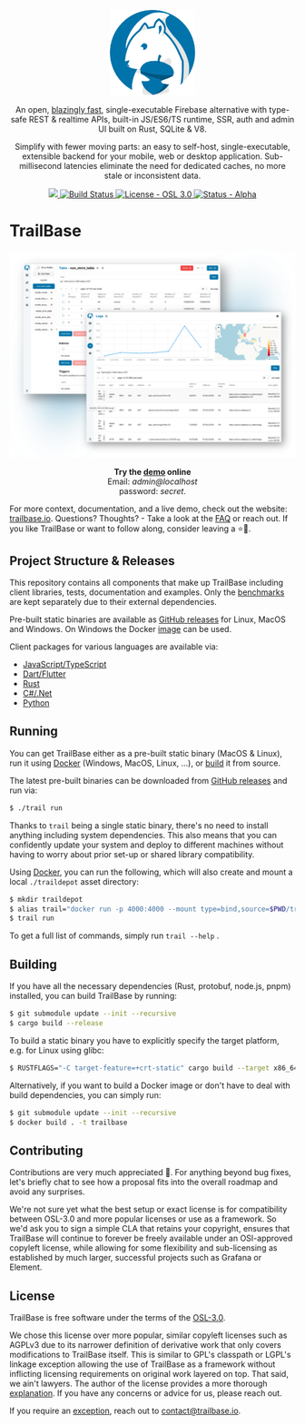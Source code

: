 <p align="center">
  <a href="https://trailbase.io" target="_blank">
    <picture>
      <img alt="TrailBase logo" width="150" src="assets/logo.svg" />
    </picture>
  </a>
</p>

<p align="center">
  An open, <a href="https://trailbase.io/reference/benchmarks/">blazingly fast</a>,
  single-executable Firebase alternative with type-safe REST & realtime APIs, built-in JS/ES6/TS
  runtime, SSR, auth and admin UI built on Rust, SQLite & V8.
<p>

<p align="center">
  Simplify with fewer moving parts: an easy to self-host, single-executable,
  extensible backend for your mobile, web or desktop application.
  Sub-millisecond latencies eliminate the need for dedicated caches, no more
  stale or inconsistent data.
<p>

<p align="center">
  <a href="https://github.com/trailbaseio/trailbase/stargazers/">
    <img src="https://img.shields.io/github/stars/trailbaseio/trailbase?style=social&label=Star" />
  </a>
  <a href="https://github.com/trailbaseio/trailbase/actions?query=branch%3Amain">
    <img src="https://github.com/trailbaseio/trailbase/actions/workflows/test.yml/badge.svg?branch=main" alt="Build Status">
  </a>
  <a href="https://github.com/trailbaseio/trailbase/blob/main/LICENSE">
    <img src="https://img.shields.io/badge/license-OSL_3.0-blue" alt="License - OSL 3.0">
  </a>
  <a href="https://trailbase.io/reference/roadmap/">
    <img src="https://img.shields.io/badge/status-alpha-orange" alt="Status - Alpha">
  </a>
</p>

# TrailBase

<p align="center">
  <a href="https://demo.trailbase.io/_/admin" target="_blank">
    <picture>
      <img alt="Admin UI" width="600" src="docs/src/assets/shelve.webp" />
    </picture>
  </a>
</p>

<p align="center">
  <strong>Try the <a href="https://demo.trailbase.io/_/admin" target="_blank">demo</a> online</strong>
  <br/>Email: <em>admin@localhost</em>
  <br/>password: <em>secret</em>.
</p>

For more context, documentation, and a live demo, check out the website:
[trailbase.io](https://trailbase.io).
Questions? Thoughts? - Take a look at the
[FAQ](https://trailbase.io/reference/faq/) or reach out.
If you like TrailBase or want to follow along, consider leaving a ⭐🙏.

## Project Structure & Releases

This repository contains all components that make up TrailBase including client
libraries, tests, documentation and examples.
Only the [benchmarks](https://github.com/trailbaseio/trailbase-benchmark) are
kept separately due to their external dependencies.

Pre-built static binaries are available as
[GitHub releases](https://github.com/trailbaseio/trailbase/releases/) for
Linux, MacOS and Windows.
On Windows the Docker [image](https://hub.docker.com/r/trailbase/trailbase) can
be used.

Client packages for various languages are available via:

- [JavaScript/TypeScript](https://www.npmjs.com/package/trailbase)
- [Dart/Flutter](https://pub.dev/packages/trailbase)
- [Rust](https://crates.io/crates/trailbase-client)
- [C#/.Net](https://www.nuget.org/packages/TrailBase/)
- [Python](https://pypi.org/project/trailbase/)

## Running

You can get TrailBase either as a pre-built static binary (MacOS &
Linux), run it using [Docker](https://hub.docker.com/r/trailbase/trailbase)
(Windows, MacOS, Linux, ...), or [build](#building) it from source.

The latest pre-built binaries can be downloaded from [GitHub
releases](https://github.com/trailbaseio/trailbase/releases/) and run via:

```bash
$ ./trail run
```

Thanks to `trail` being a single static binary, there's no need to install
anything including system dependencies.
This also means that you can confidently update your system and deploy to
different machines without having to worry about prior set-up or shared
library compatibility.

Using [Docker](https://hub.docker.com/r/trailbase/trailbase), you can run the
following, which will also create and mount a local `./traildepot` asset
directory:

```bash
$ mkdir traildepot
$ alias trail="docker run -p 4000:4000 --mount type=bind,source=$PWD/traildepot,target=/app/traildepot trailbase/trailbase /app/trail"
$ trail run
```

To get a full list of commands, simply run `trail --help` .

## Building

If you have all the necessary dependencies (Rust, protobuf, node.js, pnpm)
installed, you can build TrailBase by running:

```bash
$ git submodule update --init --recursive
$ cargo build --release
```

To build a static binary you have to explicitly specify the target platform,
e.g. for Linux using glibc:

```bash
$ RUSTFLAGS="-C target-feature=+crt-static" cargo build --target x86_64-unknown-linux-gnu --release
```

Alternatively, if you want to build a Docker image or don't have to deal with
build dependencies, you can simply run:

```bash
$ git submodule update --init --recursive
$ docker build . -t trailbase
```

## Contributing

Contributions are very much appreciated 🙏. For anything beyond bug fixes,
let's briefly chat to see how a proposal fits into the overall roadmap and
avoid any surprises.

We're not sure yet what the best setup or exact license is for compatibility
between OSL-3.0 and more popular licenses or use as a framework.
So we'd ask you to sign a simple CLA that retains your copyright, ensures that
TrailBase will continue to forever be freely available under an OSI-approved
copyleft license, while allowing for some flexibility and sub-licensing as
established by much larger, successful projects such as Grafana or Element.

## License

TrailBase is free software under the terms of the [OSL-3.0](LICENSE).

We chose this license over more popular, similar copyleft licenses such as
AGPLv3 due to its narrower definition of derivative work that only covers
modifications to TrailBase itself. This is similar to GPL's classpath or LGPL's
linkage exception allowing the use of TrailBase as a framework without
inflicting licensing requirements on original work layered on top.
That said, we ain't lawyers. The author of the license provides a more thorough
[explanation](https://rosenlaw.com/OSL3.0-explained.htm). If you have any
concerns or advice for us, please reach out.

If you require an
[exception](https://www.gnu.org/philosophy/selling-exceptions.html), reach out
to contact@trailbase.io.
